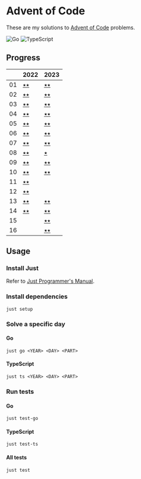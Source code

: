 # Advent of Code

These are my solutions to [Advent of Code](https://adventofcode.com) problems.

![Go](https://github.com/sunilbpandey/advent-of-code/actions/workflows/go.yml/badge.svg)
![TypeScript](https://github.com/sunilbpandey/advent-of-code/actions/workflows/ts.yml/badge.svg)

## Progress

|    | 2022            | 2023            |
|----| --------------- |---------------- |
| 01 | [⭑⭑](2022/day01) | [⭑⭑](2023/day01) |
| 02 | [⭑⭑](2022/day02) | [⭑⭑](2023/day02) |
| 03 | [⭑⭑](2022/day03) | [⭑⭑](2023/day03) |
| 04 | [⭑⭑](2022/day04) | [⭑⭑](2023/day04) |
| 05 | [⭑⭑](2022/day05) | [⭑⭑](2023/day05) |
| 06 | [⭑⭑](2022/day06) | [⭑⭑](2023/day06) |
| 07 | [⭑⭑](2022/day07) | [⭑⭑](2023/day07) |
| 08 | [⭑⭑](2022/day08) | [⭑ ](2023/day08) |
| 09 | [⭑⭑](2022/day09) | [⭑⭑](2023/day09) |
| 10 | [⭑⭑](2022/day10) | [⭑⭑](2023/day10) |
| 11 | [⭑⭑](2022/day11) | |
| 12 | [⭑⭑](2022/day12) | |
| 13 | [⭑⭑](2022/day13) | [⭑⭑](2023/day13) |
| 14 | [⭑⭑](2022/day14) | [⭑⭑](2023/day14) |
| 15 | | [⭑⭑](2023/day15) |
| 16 | | [⭑⭑](2023/day16) |

## Usage
### Install Just
Refer to [Just Programmer's Manual](https://just.systems/man/en/).

### Install dependencies
```
just setup
```

### Solve a specific day
#### Go
```
just go <YEAR> <DAY> <PART>
```

#### TypeScript
```
just ts <YEAR> <DAY> <PART>
```

### Run tests
#### Go
```
just test-go
```

#### TypeScript
```
just test-ts
```

#### All tests
```
just test
```
